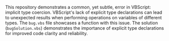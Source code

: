 This repository demonstrates a common, yet subtle, error in VBScript: implicit type coercion.  VBScript's lack of explicit type declarations can lead to unexpected results when performing operations on variables of different types. The `bug.vbs` file showcases a function with this issue.  The solution (`bugSolution.vbs`) demonstrates the importance of explicit type declarations for improved code clarity and reliability.